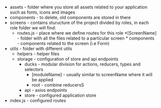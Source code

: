 * assets - folder where you store all assets related to your application such as fonts, icons and images
* components - to delete, old components are stored in there
* screens - contains sturucture of the project divided by roles, in each role folder we will find: 
  * routes.js - place where we define routes for this role
  *[ScreenName] - folder with all the files related to a particular screen
        * components - components related to the screen (i.e Form)
* utils - folder with different utils
    * helpers - helper files
    * storage - configuration of store and api endpoints 
        * ducks - modular division for actions, reducers, types and selectors
            * [moduleName] - usually similar to screenName where it will be applied
            * root - combine reducersS
        * api - axios endpoints 
        * store - configured application store
* index.js - configured routes

